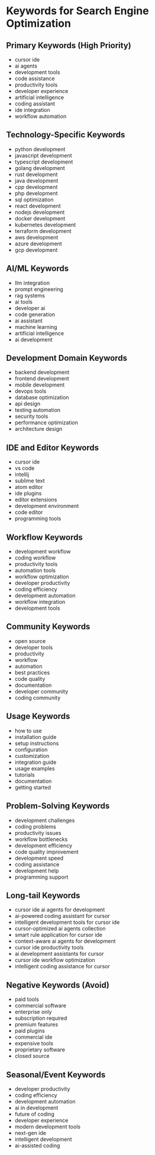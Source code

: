 # Keywords for Search Engine Optimization

## Primary Keywords (High Priority)
- cursor ide
- ai agents
- development tools
- code assistance
- productivity tools
- developer experience
- artificial intelligence
- coding assistant
- ide integration
- workflow automation

## Technology-Specific Keywords
- python development
- javascript development
- typescript development
- golang development
- rust development
- java development
- cpp development
- php development
- sql optimization
- react development
- nodejs development
- docker development
- kubernetes development
- terraform development
- aws development
- azure development
- gcp development

## AI/ML Keywords
- llm integration
- prompt engineering
- rag systems
- ai tools
- developer ai
- code generation
- ai assistant
- machine learning
- artificial intelligence
- ai development

## Development Domain Keywords
- backend development
- frontend development
- mobile development
- devops tools
- database optimization
- api design
- testing automation
- security tools
- performance optimization
- architecture design

## IDE and Editor Keywords
- cursor ide
- vs code
- intellij
- sublime text
- atom editor
- ide plugins
- editor extensions
- development environment
- code editor
- programming tools

## Workflow Keywords
- development workflow
- coding workflow
- productivity tools
- automation tools
- workflow optimization
- developer productivity
- coding efficiency
- development automation
- workflow integration
- development tools

## Community Keywords
- open source
- developer tools
- productivity
- workflow
- automation
- best practices
- code quality
- documentation
- developer community
- coding community

## Usage Keywords
- how to use
- installation guide
- setup instructions
- configuration
- customization
- integration guide
- usage examples
- tutorials
- documentation
- getting started

## Problem-Solving Keywords
- development challenges
- coding problems
- productivity issues
- workflow bottlenecks
- development efficiency
- code quality improvement
- development speed
- coding assistance
- development help
- programming support

## Long-tail Keywords
- cursor ide ai agents for development
- ai-powered coding assistant for cursor
- intelligent development tools for cursor ide
- cursor-optimized ai agents collection
- smart rule application for cursor ide
- context-aware ai agents for development
- cursor ide productivity tools
- ai development assistants for cursor
- cursor ide workflow optimization
- intelligent coding assistance for cursor

## Negative Keywords (Avoid)
- paid tools
- commercial software
- enterprise only
- subscription required
- premium features
- paid plugins
- commercial ide
- expensive tools
- proprietary software
- closed source

## Seasonal/Event Keywords
- developer productivity
- coding efficiency
- development automation
- ai in development
- future of coding
- developer experience
- modern development tools
- next-gen ide
- intelligent development
- ai-assisted coding 